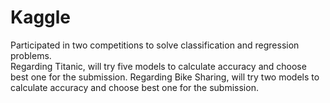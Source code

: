 # Kaggle
Participated in two competitions to solve classification and regression problems.  
Regarding Titanic, will try five models to calculate accuracy and choose best one for the submission.
Regarding Bike Sharing, will try two models to calculate accuracy and choose best one for the submission. 
